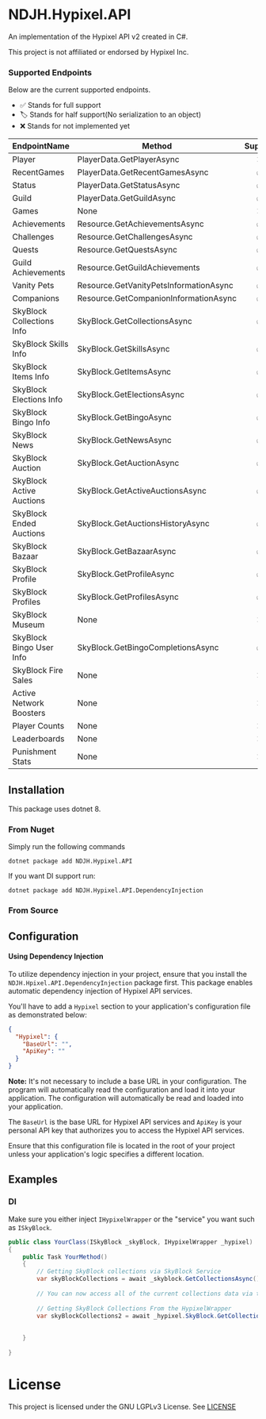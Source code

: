 # NDJH.Hypixel.API

An implementation of the Hypixel API v2 created in C#.

This project is not affiliated or endorsed by Hypixel Inc.

### Supported Endpoints

Below are the current supported endpoints.

- ✅ Stands for full support
- 🏷️ Stands for half support(No serialization to an object)
- ❌ Stands for not implemented yet

[//]: # (Emojis: ✅❌🏷️)

| EndpointName              | Method                                 | Support |
|---------------------------|----------------------------------------|:-------:|
| Player                    | PlayerData.GetPlayerAsync              |    ❌    |
| RecentGames               | PlayerData.GetRecentGamesAsync         |    ✅    |
| Status                    | PlayerData.GetStatusAsync              |    ✅    |
| Guild                     | PlayerData.GetGuildAsync               |    ✅    |
| Games                     | None                                   |    ❌    |
| Achievements              | Resource.GetAchievementsAsync          |    ✅    |
| Challenges                | Resource.GetChallengesAsync            |    ✅    |
| Quests                    | Resource.GetQuestsAsync                |    ✅    |
| Guild Achievements        | Resource.GetGuildAchievements          |    ✅    |
| Vanity Pets               | Resource.GetVanityPetsInformationAsync |    ✅    |
| Companions                | Resource.GetCompanionInformationAsync  |    ✅    |
| SkyBlock Collections Info | SkyBlock.GetCollectionsAsync           |    ✅    |
| SkyBlock Skills Info      | SkyBlock.GetSkillsAsync                |    ✅    |
| SkyBlock Items Info       | SkyBlock.GetItemsAsync                 |    ✅    |
| SkyBlock Elections Info   | SkyBlock.GetElectionsAsync             |    ✅    |
| SkyBlock Bingo Info       | SkyBlock.GetBingoAsync                 |    ✅    |
| SkyBlock News             | SkyBlock.GetNewsAsync                  |    ✅    |
| SkyBlock Auction          | SkyBlock.GetAuctionAsync               |    ✅    |
| SkyBlock Active Auctions  | SkyBlock.GetActiveAuctionsAsync        |    ✅    |
| SkyBlock Ended Auctions   | SkyBlock.GetAuctionsHistoryAsync       |    ✅    |
| SkyBlock Bazaar           | SkyBlock.GetBazaarAsync                |    ✅    |
| SkyBlock Profile          | SkyBlock.GetProfileAsync               |    ✅    |
| SkyBlock Profiles         | SkyBlock.GetProfilesAsync              |    ✅    |
| SkyBlock Museum           | None                                   |    ❌    |
| SkyBlock Bingo User Info  | SkyBlock.GetBingoCompletionsAsync      |    ✅    |
| SkyBlock Fire Sales       | None                                   |    ❌    |
| Active Network Boosters   | None                                   |    ❌    |
| Player Counts             | None                                   |    ❌    |
| Leaderboards              | None                                   |    ❌    |
| Punishment Stats          | None                                   |    ❌    |

## Installation
This package uses dotnet 8.

### From Nuget
Simply run the following commands
```shell
dotnet package add NDJH.Hypixel.API
```
If you want DI support run:
```shell
dotnet package add NDJH.Hypixel.API.DependencyInjection
```

### From Source


## Configuration

#### Using Dependency Injection

To utilize dependency injection in your project, ensure that you install the `NDJH.Hpixel.API.DependencyInjection`
package first. This package enables automatic dependency injection of Hypixel API services.

You'll have to add a `Hypixel` section to your application's configuration file as demonstrated below:

```json
{
  "Hypixel": {
    "BaseUrl": "",
    "ApiKey": ""
  }
}
```

**Note:** It's not necessary to include a base URL in your configuration. The program will automatically read the
configuration and load it into your application.
The configuration will automatically be read and loaded into your application.

The `BaseUrl` is the base URL for Hypixel API services and `ApiKey` is your personal API key that authorizes you to
access the Hypixel API services.

Ensure that this configuration file is located in the root of your project unless your application's logic specifies a
different location.

## Examples

### DI
Make sure you either inject `IHypixelWrapper` or the "service" you want such as `ISkyBlock`.
```csharp
public class YourClass(ISkyBlock _skyBlock, IHypixelWrapper _hypixel) 
{
    public Task YourMethod()
    {
        // Getting SkyBlock collections via SkyBlock Service
        var skyBlockCollections = await _skyblock.GetCollectionsAsync();
        
        // You can now access all of the current collections data via the variable
        
        // Getting SkyBlock Collections From the HypixelWrapper
        var skyBlockCollections2 = await _hypixel.SkyBlock.GetCollectionsAsync();
        
        
    }
    
}
```


# License

This project is licensed under the GNU LGPLv3 License. See [LICENSE](https://github.com/Flimmy9575/NDJH.Hypixel.Api/blob/master/LICENSE)